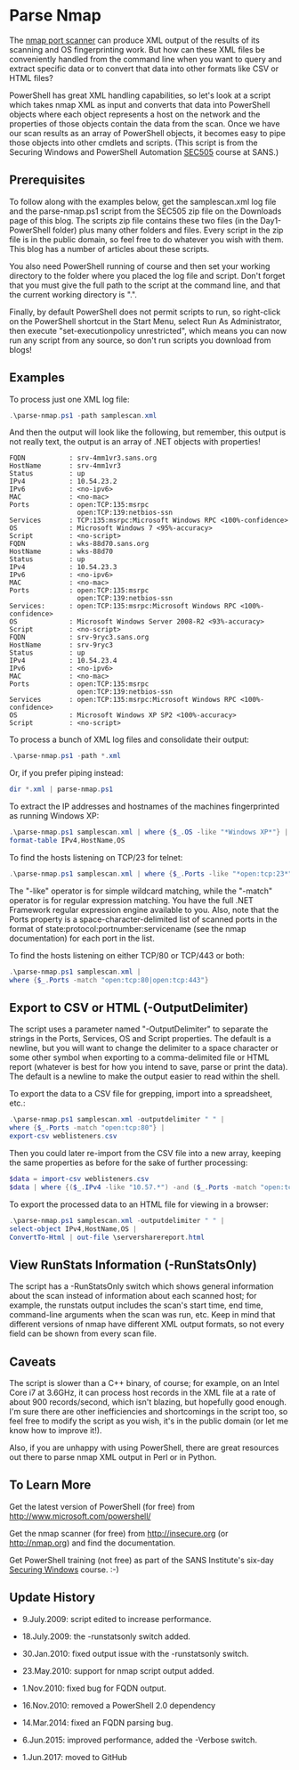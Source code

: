# Parse Nmap
The [nmap port scanner](http://insecure.org/) can produce XML output of the results of its scanning and OS fingerprinting work. But how can these XML files be conveniently handled from the command line when you want to query and extract specific data or to convert that data into other formats like CSV or HTML files?

PowerShell has great XML handling capabilities, so let's look at a script which takes nmap XML as input and converts that data into PowerShell objects where each object represents a host on the network and the properties of those objects contain the data from the scan. Once we have our scan results as an array of PowerShell objects, it becomes easy to pipe those objects into other cmdlets and scripts. (This script is from the Securing Windows and PowerShell Automation [SEC505](https://sans.org/sec505) course at SANS.)

## Prerequisites
To follow along with the examples below, get the samplescan.xml log file and the parse-nmap.ps1 script from the SEC505 zip file on the Downloads page of this blog. The scripts zip file contains these two files (in the Day1-PowerShell folder) plus many other folders and files. Every script in the zip file is in the public domain, so feel free to do whatever you wish with them. This blog has a number of articles about these scripts.

You also need PowerShell running of course and then set your working directory to the folder where you placed the log file and script. Don't forget that you must give the full path to the script at the command line, and that the current working directory is ".".

Finally, by default PowerShell does not permit scripts to run, so right-click on the PowerShell shortcut in the Start Menu, select Run As Administrator, then execute "set-executionpolicy unrestricted", which means you can now run any script from any source, so don't run scripts you download from blogs!

## Examples
To process just one XML log file:

```powershell
.\parse-nmap.ps1 -path samplescan.xml
```

And then the output will look like the following, but remember, this output is not really text, the output is an array of .NET objects with properties!

```
FQDN           : srv-4mm1vr3.sans.org
HostName       : srv-4mm1vr3
Status         : up
IPv4           : 10.54.23.2
IPv6           : <no-ipv6>
MAC            : <no-mac>
Ports          : open:TCP:135:msrpc
                 open:TCP:139:netbios-ssn
Services       : TCP:135:msrpc:Microsoft Windows RPC <100%-confidence>
OS             : Microsoft Windows 7 <95%-accuracy>
Script         : <no-script>
FQDN           : wks-88d70.sans.org
HostName       : wks-88d70
Status         : up
IPv4           : 10.54.23.3
IPv6           : <no-ipv6>
MAC            : <no-mac>
Ports          : open:TCP:135:msrpc
                 open:TCP:139:netbios-ssn
Services:      : open:TCP:135:msrpc:Microsoft Windows RPC <100%-confidence>
OS             : Microsoft Windows Server 2008-R2 <93%-accuracy>
Script         : <no-script>
FQDN           : srv-9ryc3.sans.org
HostName       : srv-9ryc3
Status         : up
IPv4           : 10.54.23.4
IPv6           : <no-ipv6>
MAC            : <no-mac>
Ports          : open:TCP:135:msrpc
                 open:TCP:139:netbios-ssn
Services       : open:TCP:135:msrpc:Microsoft Windows RPC <100%-confidence>
OS             : Microsoft Windows XP SP2 <100%-accuracy>
Script         : <no-script>
```

To process a bunch of XML log files and consolidate their output:

```powershell
.\parse-nmap.ps1 -path *.xml 
```

Or, if you prefer piping instead:

```powershell
dir *.xml | parse-nmap.ps1
```

To extract the IP addresses and hostnames of the machines fingerprinted as running Windows XP:

```powershell
.\parse-nmap.ps1 samplescan.xml | where {$_.OS -like "*Windows XP*"} |
format-table IPv4,HostName,OS
```

To find the hosts listening on TCP/23 for telnet:

```powershell
.\parse-nmap.ps1 samplescan.xml | where {$_.Ports -like "*open:tcp:23*"}
```

The "-like" operator is for simple wildcard matching, while the "-match" operator is for regular expression matching. You have the full .NET Framework regular expression engine available to you. Also, note that the Ports property is a space-character-delimited list of scanned ports in the format of state:protocol:portnumber:servicename (see the nmap documentation) for each port in the list.

To find the hosts listening on either TCP/80 or TCP/443 or both:

```powershell
.\parse-nmap.ps1 samplescan.xml |
where {$_.Ports -match "open:tcp:80|open:tcp:443"}
```

## Export to CSV or HTML (-OutputDelimiter)
The script uses a parameter named "-OutputDelimiter" to separate the strings in the Ports, Services, OS and Script properties. The default is a newline, but you will want to change the delimiter to a space character or some other symbol when exporting to a comma-delimited file or HTML report (whatever is best for how you intend to save, parse or print the data). The default is a newline to make the output easier to read within the shell.

To export the data to a CSV file for grepping, import into a spreadsheet, etc.:

```powershell
.\parse-nmap.ps1 samplescan.xml -outputdelimiter " " |
where {$_.Ports -match "open:tcp:80"} |
export-csv weblisteners.csv
```

Then you could later re-import from the CSV file into a new array, keeping the same properties as before for the sake of further processing:

```powershell
$data = import-csv weblisteners.csv
$data | where {($_.IPv4 -like "10.57.*") -and ($_.Ports -match "open:tcp:22")}
```

To export the processed data to an HTML file for viewing in a browser:

```powershell
.\parse-nmap.ps1 samplescan.xml -outputdelimiter " " |
select-object IPv4,HostName,OS |
ConvertTo-Html | out-file \serversharereport.html
```

## View RunStats Information (-RunStatsOnly)
The script has a -RunStatsOnly switch which shows general information about the scan instead of information about each scanned host; for example, the runstats output includes the scan's start time, end time, command-line arguments when the scan was run, etc. Keep in mind that different versions of nmap have different XML output formats, so not every field can be shown from every scan file.

## Caveats
The script is slower than a C++ binary, of course; for example, on an Intel Core i7 at 3.6GHz, it can process host records in the XML file at a rate of about 900 records/second, which isn't blazing, but hopefully good enough. I'm sure there are other inefficiencies and shortcomings in the script too, so feel free to modify the script as you wish, it's in the public domain (or let me know how to improve it!).

Also, if you are unhappy with using PowerShell, there are great resources out there to parse nmap XML output in Perl or in Python.

## To Learn More
Get the latest version of PowerShell (for free) from http://www.microsoft.com/powershell/

Get the nmap scanner (for free) from http://insecure.org (or http://nmap.org) and find the documentation.

Get PowerShell training (not free) as part of the SANS Institute's six-day [Securing Windows](https://sans.org) course.  :-)

## Update History
* 9.July.2009: script edited to increase performance.

* 18.July.2009: the -runstatsonly switch added.

* 30.Jan.2010: fixed output issue with the -runstatsonly switch.

* 23.May.2010: support for nmap script output added.

* 1.Nov.2010: fixed bug for FQDN output.

* 16.Nov.2010: removed a PowerShell 2.0 dependency

* 14.Mar.2014: fixed an FQDN parsing bug.

* 6.Jun.2015: improved performance, added the -Verbose switch.

* 1.Jun.2017: moved to GitHub

